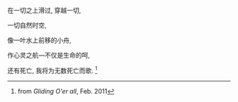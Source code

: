 在一切之上滑过, 穿越一切,

一切自然时空,

像一叶水上前移的小舟,

作心灵之航—不仅是生命的呵,

还有死亡, 我将为无数死亡而歌. [^1]

[^1]: from _Gliding O'er all_, Feb. 2011
